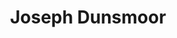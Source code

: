 ---
title: "Joseph Dunsmoor"
presenter_id: joseph_dunsmoor
layout: member_all_publications
permalink: /member_full_publications/:presenter_id/
---